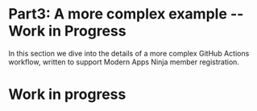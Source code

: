# Part3: A more complex example -- Work in Progress

In this section we dive into the details of a more complex GitHub Actions workflow, written to support Modern Apps Ninja member registration.


# Work in progress
